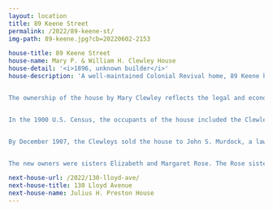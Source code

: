 ```yaml
---
layout: location
title: 89 Keene Street
permalink: /2022/89-keene-st/
img-path: 89-keene.jpg?cb=20220602-2153

house-title: 89 Keene Street
house-name: Mary P. & William H. Clewley House
house-detail: '<i>1896, unknown builder</i>'
house-description: 'A well-maintained Colonial Revival home, 89 Keene holds an interesting story that ties several of the neighborhood houses together. It was built in 1896 on Lot 20 of the Halsey Estate Plat. The land was acquired by Mary Putnam Clewley for the sum of $10. A day after closing on the sale of the land, Mary filed intentions to build with the city. The estimated cost to build was $5,500. Though no architect is listed, the house is a fine example of the Colonial Revival style, with its shingled exterior, front double-story bay window, east-facing oriel bay window, and deep eaves.  


The ownership of the house by Mary Clewley reflects the legal and economic realities of the era. Mary’s husband, William, was an electrician at the time of the house’s completion. His career, however, was unsettled. Based on city directories, William held jobs as a coal dealer, a jewelry repairman, an electrician, and a chemical engineer. Because of the instability of his professions, it was likely that Mary took ownership of the house to protect them, should his business fail. This was very common among couples who operated their own businesses, as placing the ownership of the house into the wife’s name would protect it from bank possession. At various times under the Clewley’s ownership, they were known to have taken in tenants to rent rooms.   


In the 1900 U.S. Census, the occupants of the house included the Clewleys, Mary’s unmarried sister Abbie Putnam, and William’s aunt Grace Wilbur. The Clewleys had a servant, a Black woman from South Carolina named Minda Coaxsum.  


By December 1907, the Clewleys sold the house to John S. Murdock, a lawyer whose office was located downtown at the Banigan Building on Weybosset Street. He was married to Nettie S. Goodale. Murdock was a Brown University alum, who received his law degree from Harvard in 1899. His legal career began in Providence, eventually becoming partner in the firm of Murdock & Tillinghast in 1911. He later served as the U.S. Attorney for the Seventh District of Rhode Island. In 1912, Murdock transferred ownership of the house to his wife Nettie. Nettie’s widowed mother, Saraphine Goodale, moved in with the couple by 1920. John was appointed to the Rhode Island Supreme Court in 1929 and held that seat until 1935. After his sudden death of a heart attack in 1946, Nettie remained at 89 Keene Street until she sold the house in October 1960.  


The new owners were sisters Elizabeth and Margaret Rose. The Rose sisters, along with their father, were the longest residents at 89 Keene in the house’s history. The current owners acquired the property in 2012. Since then, the only modifications have been to the kitchen, bathrooms, and the house’s mechanics. When restoring the fireplace hearth in the main hall, it was discovered that identical ceramic tiles were being stored in the basement of #58 Keene, and several tiles were brought over to finish the project. Of note, the homeowners engaged designer Warren Leach of Tranquil Lake in Rehoboth, Massachusetts, to landscape the backyard patio and gardens.'

next-house-url: /2022/130-lloyd-ave/
next-house-title: 130 Lloyd Avenue
next-house-name: Julius H. Preston House
---
```


